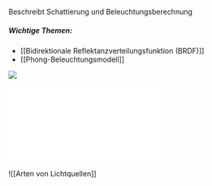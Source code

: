Beschreibt Schattierung und Beleuchtungsberechnung

##### Wichtige Themen:
- [[Bidirektionale Reflektanzverteilungsfunktion (BRDF)]] 
- [[Phong-Beleuchtungsmodell]]

![](Shadingarten)


![](Schatten.md)


![[Arten von Lichtquellen]]
